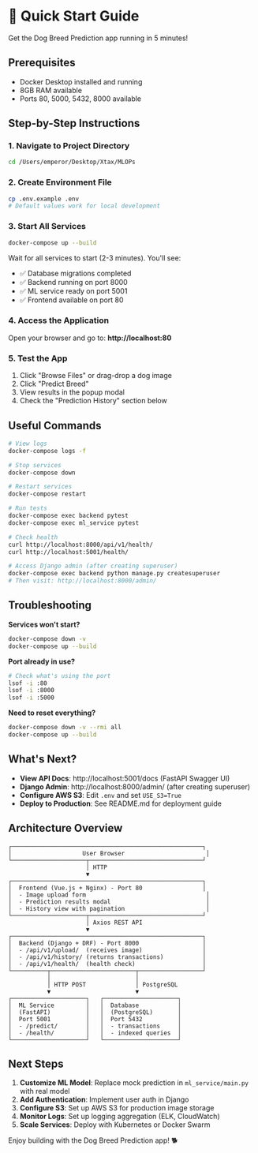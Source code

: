 # 🚀 Quick Start Guide

Get the Dog Breed Prediction app running in 5 minutes!

## Prerequisites
- Docker Desktop installed and running
- 8GB RAM available
- Ports 80, 5000, 5432, 8000 available

## Step-by-Step Instructions

### 1. Navigate to Project Directory
```bash
cd /Users/emperor/Desktop/Xtax/MLOPs
```

### 2. Create Environment File
```bash
cp .env.example .env
# Default values work for local development
```

### 3. Start All Services
```bash
docker-compose up --build
```

Wait for all services to start (2-3 minutes). You'll see:
- ✅ Database migrations completed
- ✅ Backend running on port 8000
- ✅ ML service ready on port 5001
- ✅ Frontend available on port 80

### 4. Access the Application
Open your browser and go to: **http://localhost:80**

### 5. Test the App
1. Click "Browse Files" or drag-drop a dog image
2. Click "Predict Breed"
3. View results in the popup modal
4. Check the "Prediction History" section below

## Useful Commands

```bash
# View logs
docker-compose logs -f

# Stop services
docker-compose down

# Restart services
docker-compose restart

# Run tests
docker-compose exec backend pytest
docker-compose exec ml_service pytest

# Check health
curl http://localhost:8000/api/v1/health/
curl http://localhost:5001/health/

# Access Django admin (after creating superuser)
docker-compose exec backend python manage.py createsuperuser
# Then visit: http://localhost:8000/admin/
```

## Troubleshooting

**Services won't start?**
```bash
docker-compose down -v
docker-compose up --build
```

**Port already in use?**
```bash
# Check what's using the port
lsof -i :80
lsof -i :8000
lsof -i :5000
```

**Need to reset everything?**
```bash
docker-compose down -v --rmi all
docker-compose up --build
```

## What's Next?

- **View API Docs**: http://localhost:5001/docs (FastAPI Swagger UI)
- **Django Admin**: http://localhost:8000/admin/ (after creating superuser)
- **Configure AWS S3**: Edit `.env` and set `USE_S3=True`
- **Deploy to Production**: See README.md for deployment guide

## Architecture Overview

```
┌──────────────────────────────────────────────────────┐
│                    User Browser                       │
└─────────────────────┬────────────────────────────────┘
                      │ HTTP
                      ▼
┌──────────────────────────────────────────────────────┐
│  Frontend (Vue.js + Nginx) - Port 80                 │
│  - Image upload form                                  │
│  - Prediction results modal                           │
│  - History view with pagination                       │
└─────────────────────┬────────────────────────────────┘
                      │ Axios REST API
                      ▼
┌──────────────────────────────────────────────────────┐
│  Backend (Django + DRF) - Port 8000                  │
│  - /api/v1/upload/  (receives image)                 │
│  - /api/v1/history/ (returns transactions)           │
│  - /api/v1/health/  (health check)                   │
└──────────┬────────────────────────┬──────────────────┘
           │                        │
           │ HTTP POST              │ PostgreSQL
           ▼                        ▼
┌─────────────────────┐   ┌─────────────────────┐
│  ML Service         │   │  Database           │
│  (FastAPI)          │   │  (PostgreSQL)       │
│  Port 5001          │   │  Port 5432          │
│  - /predict/        │   │  - transactions     │
│  - /health/         │   │  - indexed queries  │
└─────────────────────┘   └─────────────────────┘
```

## Next Steps

1. **Customize ML Model**: Replace mock prediction in `ml_service/main.py` with real model
2. **Add Authentication**: Implement user auth in Django
3. **Configure S3**: Set up AWS S3 for production image storage
4. **Monitor Logs**: Set up logging aggregation (ELK, CloudWatch)
5. **Scale Services**: Deploy with Kubernetes or Docker Swarm

Enjoy building with the Dog Breed Prediction app! 🐕
